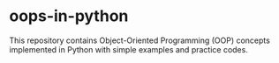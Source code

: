 # oops-in-python
This repository contains Object-Oriented Programming (OOP) concepts implemented in Python with simple examples and practice codes.
